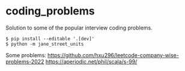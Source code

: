 # coding_problems
Solution to some of the popular interview coding problems.

```shell
$ pip install --editable '.[dev]'
$ python -m jane_street_units
```

Some problems:
https://github.com/hxu296/leetcode-company-wise-problems-2022
https://aperiodic.net/phil/scala/s-99/

